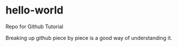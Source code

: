 # hello-world
Repo for Github Tutorial

Breaking up github piece by piece is a good way of understanding it.
